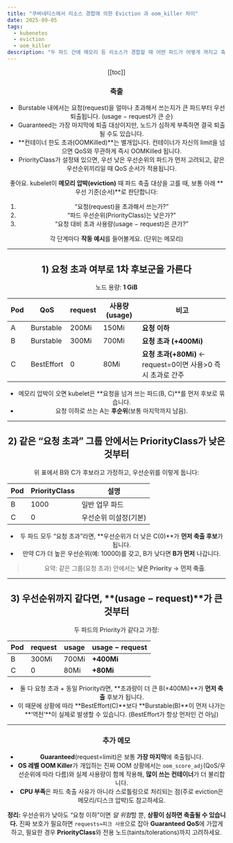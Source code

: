 ```yaml
---
title: "쿠버네티스에서 리소스 경합에 의한 Eviction 과 oom_killer 차이"
date: 2025-09-05
tags:
  - kubenetes
  - eviction
  - oom_killer
description: "두 파드 간에 메모리 등 리소스가 경합할 때 어떤 파드가 어떻게 꺼지고 축출되는지 알아보자"
---
```


<Header />

[[toc]]

### 축출 

- Burstable 내에서는 요청(request)을 얼마나 초과해서 쓰는지가 큰 파드부터 우선 퇴출됩니다. (usage − request가 큰 순)
- Guaranteed는 가장 마지막에 퇴출 대상이지만, 노드가 심하게 부족하면 결국 퇴출될 수도 있습니다.
- **컨테이너 한도 초과(OOMKilled)**는 별개입니다. 컨테이너가 자신의 limit을 넘으면 QoS와 무관하게 즉시 OOMKilled 됩니다.
- PriorityClass가 설정돼 있으면, 우선 낮은 우선순위의 파드가 먼저 고려되고, 같은 우선순위끼리일 때 QoS 순서가 적용됩니다.



좋아요. kubelet이 **메모리 압박(eviction)** 때 파드 축출 대상을 고를 때, 보통 아래 **우선 기준(순서)**로 판단합니다:

1. “요청(request)을 초과해서 쓰는가?”
2. “파드 우선순위(PriorityClass)는 낮은가?”
3. “요청 대비 초과 사용량(usage − request)은 큰가?”

각 단계마다 **작동 예시**를 들어볼게요. (단위는 메모리)

------

## 1) 요청 초과 여부로 1차 후보군을 가른다

노드 용량: **1 GiB**

| Pod  | QoS        | request | 사용량(usage) | 비고                                                         |
| ---- | ---------- | ------- | ------------- | ------------------------------------------------------------ |
| A    | Burstable  | 200Mi   | 150Mi         | **요청 이하**                                                |
| B    | Burstable  | 300Mi   | 700Mi         | **요청 초과 (+400Mi)**                                       |
| C    | BestEffort | 0       | 80Mi          | **요청 초과(+80Mi)** ← request=0이면 사용>0 즉시 초과로 간주 |

- 메모리 압박이 오면 kubelet은 **요청을 넘겨 쓰는 파드(B, C)**를 먼저 후보로 묶습니다.
- 요청 이하로 쓰는 A는 **후순위**(보통 마지막까지 남음).

------

## 2) 같은 “요청 초과” 그룹 안에서는 **PriorityClass**가 낮은 것부터

위 표에서 B와 C가 후보라고 가정하고, 우선순위를 이렇게 둡니다:

| Pod  | PriorityClass | 설명                  |
| ---- | ------------- | --------------------- |
| B    | 1000          | 일반 업무 파드        |
| C    | 0             | 우선순위 미설정(기본) |

- 두 파드 모두 “요청 초과”라면, **우선순위가 더 낮은 C(0)**가 **먼저 축출 후보**가 됩니다.
- 만약 C가 더 높은 우선순위(예: 10000)를 갖고, B가 낮다면 **B가 먼저** 나갑니다.

> 요약: 같은 그룹(요청 초과) 안에서는 **낮은 Priority → 먼저 축출**.

------

## 3) 우선순위까지 같다면, **(usage − request)**가 큰 것부터

두 파드의 Priority가 같다고 가정:

| Pod  | request | usage | usage − request |
| ---- | ------- | ----- | --------------- |
| B    | 300Mi   | 700Mi | **+400Mi**      |
| C    | 0       | 80Mi  | **+80Mi**       |

- 둘 다 요청 초과 + 동일 Priority라면, **초과량이 더 큰 B(+400Mi)**가 **먼저 축출** 후보가 됩니다.
- 이 때문에 상황에 따라 **BestEffort(C)**보다 **Burstable(B)**이 먼저 나가는 **‘역전’**이 실제로 발생할 수 있습니다. (BestEffort가 항상 먼저인 건 아님)

------

### 추가 메모

- **Guaranteed**(request=limit)은 보통 **가장 마지막**에 축출됩니다.
- **OS 레벨 OOM Killer**가 개입하는 진짜 OOM 상황에서는 `oom_score_adj`(QoS/우선순위에 따라 다름)와 실제 사용량이 함께 작용해, **많이 쓰는 컨테이너**가 더 불리합니다.
- **CPU 부족**은 파드 축출 사유가 아니라 스로틀링으로 처리되는 점(주로 eviction은 메모리/디스크 압박)도 참고하세요.

**정리:** 우선순위가 낮아도 “요청 이하”이면 *덜 위험*할 뿐, **상황이 심하면 축출될 수 있습니다.**
 진짜 보호가 필요하면 `requests≈피크 사용`으로 잡아 **Guaranteed QoS**에 가깝게 하고, 필요한 경우 **PriorityClass**와 전용 노드(taints/tolerations)까지 고려하세요.